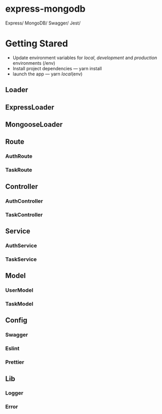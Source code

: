 # express-mongodb
Express/
MongoDB/
Swagger/
Jest/

# Getting Stared
- Update environment variables for *local*, *development* and *production* environments (/env)
- Install project dependencies — yarn install
- launch the app — yarn *local*(env)
## Loader
## ExpressLoader
## MongooseLoader

## Route
### AuthRoute
### TaskRoute

## Controller
### AuthController
### TaskController

## Service
### AuthService
### TaskService

## Model
### UserModel
### TaskModel

## Config
### Swagger
### Eslint
### Prettier

## Lib
### Logger
### Error

